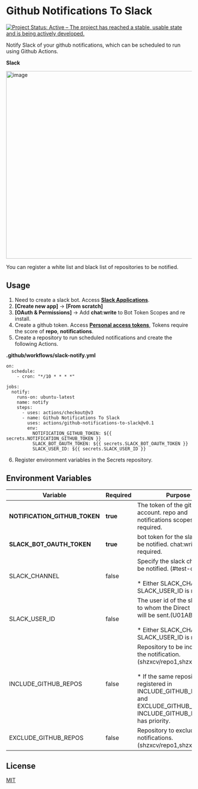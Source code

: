 # Github Notifications To Slack
<a href="https://www.repostatus.org/#active"><img src="https://www.repostatus.org/badges/latest/active.svg" alt="Project Status: Active – The project has reached a stable, usable state and is being actively developed." /></a>

Notify Slack of your github notifications, which can be scheduled to run using Github Actions.

**Slack**

<img width="508" alt="image" src="https://user-images.githubusercontent.com/68991732/190888938-52399977-b045-49e8-8afb-a028b1a5ba94.png">

You can register a white list and black list of repositories to be notified.

## Usage

1. Need to create a slack bot. Access **[Slack Applications](https://api.slack.com/apps)**.
2. **[Create new app]** -> **[From scratch]**
3. **[OAuth & Permissions]** -> Add **chat:write** to Bot Token Scopes and re install.
4. Create a github token. Access **[Personal access tokens](https://github.com/settings/tokens)**, Tokens require the score of **repo**, **notifications**.
5. Create a repository to run scheduled notifications and create the following Actions.

**.github/workflows/slack-notify.yml**
```
on:
  schedule:
    - cron: "*/10 * * * *"

jobs:
  notify:
    runs-on: ubuntu-latest
    name: notify
    steps:
      - uses: actions/checkout@v3
      - name: Github Notifications To Slack
        uses: actions/github-notifications-to-slack@v0.1
        env:
          NOTIFICATION_GITHUB_TOKEN: ${{ secrets.NOTIFICATION_GITHUB_TOKEN }}
          SLACK_BOT_OAUTH_TOKEN: ${{ secrets.SLACK_BOT_OAUTH_TOKEN }}
          SLACK_USER_ID: ${{ secrets.SLACK_USER_ID }}
```

6. Register environment variables in the Secrets repository.

## Environment Variables

| Variable                  | Required | Purpose                                                                                                                                                                                                       | 
| ------------------------- | -------- | ------------------------------------------------------------------------------------------------------------------------------------------------------------------------------------------------------------- | 
| **NOTIFICATION_GITHUB_TOKEN** | **true**     | The token of the github account. repo and notifications scopes are required.                                                                                                                                  | 
| **SLACK_BOT_OAUTH_TOKEN**     | **true**     | bot token for the slack app to be notified. chat:write is required.                                                                                                                                           | 
| SLACK_CHANNEL             | false    | Specify the slack channel to be notified. (#test-channel)<br><br>* Either SLACK_CHANNEL or SLACK_USER_ID is required.                                                                                         | 
| SLACK_USER_ID             | false    | The user id of the slack user to whom the Direct Message will be sent.(U01ABCD23EF)<br><br>* Either SLACK_CHANNEL or SLACK_USER_ID is required.                                                               | 
| INCLUDE_GITHUB_REPOS      | false    | Repository to be included in the notification. (shzxcv/repo1,shzxcv/repo2)<br><br>* If the same repository is registered in INCLUDE_GITHUB_REPOS and EXCLUDE_GITHUB_REPOS, INCLUDE_GITHUB_REPOS has priority. | 
| EXCLUDE_GITHUB_REPOS      | false    | Repository to exclude notifications. (shzxcv/repo1,shzxcv/repo2)                                                                                                                                              | 

## License

[MIT](https://github.com/shzxcv/github-notifications-to-slack/blob/main/LICENSE)
